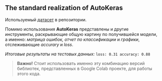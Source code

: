 ## The standard realization of AutoKeras

Используемый [датасет](https://www.kaggle.com/datasets/tobiasbueck/multilingual-customer-support-tickets/discussion?sort=hotness) в репозитории. 

Помимо использования **AutoKeras** представлены и другие инструменты, раскрывающие общую картину по получившейся модели, а именно: *матрица ошибок,* *отчет по классификации* и *графики*, отслеживающие *accurary* и *loss*.

*Итоговые результаты на тестовых данных:* `loss: 0.31 accuracy: 0.88`

> **Важно!** 
> Стоит использовать именно эту комбинацию версий библиотек,
> представленных в Google Colab проекте, для работы этого кода.
